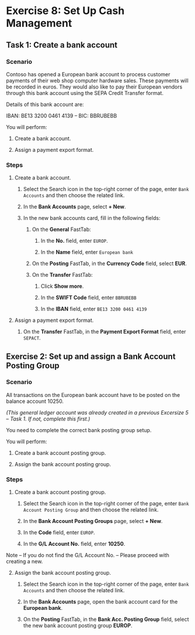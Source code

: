 Exercise 8: Set Up Cash Management
==================================

Task 1: Create a bank account
-----------------------------

### Scenario

Contoso has opened a European bank account to process customer payments of their
web shop computer hardware sales. These payments will be recorded in euros. They
would also like to pay their European vendors through this bank account using
the SEPA Credit Transfer format.

Details of this bank account are:

IBAN: BE13 3200 0461 4139 – BIC: BBRUBEBB

You will perform:

1.  Create a bank account.

2.  Assign a payment export format.

### Steps

1.  Create a bank account.

    1.  Select the Search icon in the top-right corner of the page,
        enter `Bank Accounts` and then choose the related link.

    2.  In the **Bank Accounts** page, select **+ New**.

    3.  In the new bank accounts card, fill in the following fields:

        1.  On the **General** FastTab:

            1.  In the **No.** field, enter `EUROP`.

            2.  In the **Name** field, enter `European bank`

        2.  On the **Posting** FastTab, in the **Currency Code** field, select
            **EUR**.

        3.  On the **Transfer** FastTab:

            1.  Click **Show more**.

            2.  In the **SWIFT Code** field, enter `BBRUBEBB`

            3.  In the **IBAN** field, enter `BE13 3200 0461 4139`

2.  Assign a payment export format.

    1.  On the **Transfer** FastTab, in the **Payment Export Format** field,
        enter `SEPACT`.

Exercise 2: Set up and assign a Bank Account Posting Group
----------------------------------------------------------

### Scenario

All transactions on the European bank account have to be posted on the balance
account 10250.

*(This general ledger account was already created in a previous Excersize 5 –
Task 1. If not, complete this first.)*

You need to complete the correct bank posting group setup.

You will perform:

1.  Create a bank account posting group.

2.  Assign the bank account posting group.

### Steps

1.  Create a bank account posting group.

    1.  Select the Search icon in the top-right corner of the page,
        enter `Bank Account Posting Group` and then choose the related link.

    2.  In the **Bank Account Posting Groups** page, select **+ New**.

    3.  In the **Code** field, enter `EUROP`.

    4.  In the **G/L Account No.** field, enter **10250**.

Note – If you do not find the G/L Account No. – Please proceed with creating a
new.

2.  Assign the bank account posting group.

    1.  Select the Search icon in the top-right corner of the page,
        enter `Bank Accounts` and then choose the related link.

    2.  In the **Bank Accounts** page, open the bank account card for the
        **European bank**.

    3.  On the **Posting** FastTab, in the **Bank Acc. Posting Group** field,
        select the new bank account posting group **EUROP**.

